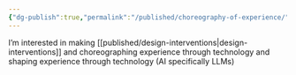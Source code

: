 ```yaml
---
{"dg-publish":true,"permalink":"/published/choreography-of-experience/"}
---
```


I’m interested in making [[published/design-interventions\|design-interventions]] and choreographing experience through technology and shaping experience through technology (AI specifically LLMs)
